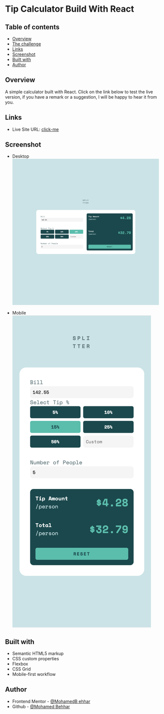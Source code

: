 # Tip Calculator Build With React

## Table of contents

- [Overview](#overview)
- [The challenge](#the-challenge)
- [Links](#links)
- [Screenshot](#screenshot)
- [Built with](#built-with)
- [Author](#author)


## Overview
A simple calculator built with React.
Click on the link below to test the live version, if you have a remark or a suggestion, I will be happy to hear it from you.

## Links

- Live Site URL: [click-me](https://620a3359ac52ba1e7c57e74e--quirky-minsky-58d005.netlify.app/)

## Screenshot
- Desktop
![Desktop](./screenShots/desktop.png)

- Mobile
![Mobile](./screenShots/mobile.png)


## Built with

- Semantic HTML5 markup
- CSS custom properties
- Flexbox
- CSS Grid
- Mobile-first workflow


## Author

- Frontend Mentor - [@MohamedB ehhar](https://www.frontendmentor.io/profile/MohamedBehhar)
- Github - [@Mohamed Behhar](https://github.com/MohamedBehhar)